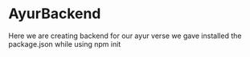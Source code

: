 # AyurBackend
Here we are creating backend for our ayur verse
we gave installed the package.json while using npm init
